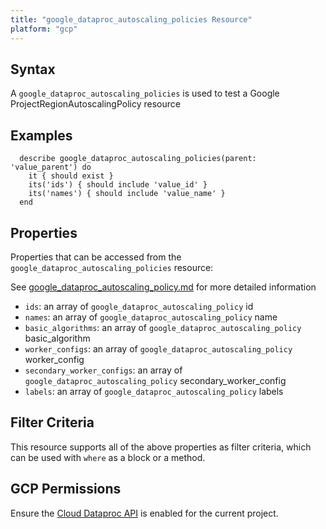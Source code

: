 ```yaml
---
title: "google_dataproc_autoscaling_policies Resource"
platform: "gcp"
---
```


## Syntax
A `google_dataproc_autoscaling_policies` is used to test a Google ProjectRegionAutoscalingPolicy resource

## Examples
```
  describe google_dataproc_autoscaling_policies(parent: 'value_parent') do
    it { should exist }
    its('ids') { should include 'value_id' }
  	its('names') { should include 'value_name' }
  end
```

## Properties
Properties that can be accessed from the `google_dataproc_autoscaling_policies` resource:

See [google_dataproc_autoscaling_policy.md](google_dataproc_autoscaling_policy.md) for more detailed information
* `ids`: an array of `google_dataproc_autoscaling_policy` id
* `names`: an array of `google_dataproc_autoscaling_policy` name
* `basic_algorithms`: an array of `google_dataproc_autoscaling_policy` basic_algorithm
* `worker_configs`: an array of `google_dataproc_autoscaling_policy` worker_config
* `secondary_worker_configs`: an array of `google_dataproc_autoscaling_policy` secondary_worker_config
* `labels`: an array of `google_dataproc_autoscaling_policy` labels

## Filter Criteria
This resource supports all of the above properties as filter criteria, which can be used
with `where` as a block or a method.

## GCP Permissions

Ensure the [Cloud Dataproc API](https://console.cloud.google.com/apis/library/dataproc.googleapis.com) is enabled for the current project.
